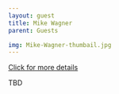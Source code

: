 ```yaml
---
layout: guest
title: Mike Wagner
parent: Guests

img: Mike-Wagner-thumbail.jpg
---
```




<div class="badge-base LI-profile-badge" data-locale="en_US" data-size="medium" data-theme="light" data-type="VERTICAL" data-vanity="mikescience" data-version="v1"><a class="badge-base__link LI-simple-link" href="https://www.linkedin.com/in/mikescience?trk=profile-badge">Click for more details</a></div>


TBD
